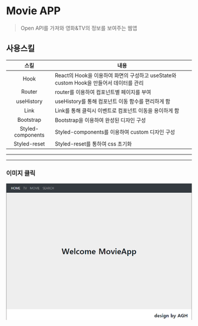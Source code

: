 # Movie APP
> Open API를 가져와 영화&TV의 정보를 보여주는 웹앱

## 사용스킬
스킬 | 내용
:--: |--
Hook | React의 Hook을 이용하여 화면의 구성하고 useState와 custom Hook을 만들어서 데이터를 관리
Router | router를 이용하여 컴포넌트별 페이지를 부여
useHistory | useHistory를 통해 컴포넌트 이동 함수를 편리하게 함
Link | Link를 통해 클릭시 이벤트로 컴포넌트 이동을 용이하게 함
Bootstrap | Bootstrap을 이용하여 완성된 디자인 구성
Styled-components | Styled-components를 이용하여 custom 디자인 구성
Styled-reset | Styled-reset를 통하여 css 초기화

___
___
### 이미지 클릭
<a href="https://mo-ap.netlify.app/" title="네이버로 이동!"
target="_blank">![movieApp](https://github.com/Ahn-GiHwan/movie_app/blob/master/public/movieApp.PNG?raw=true)</a>  

